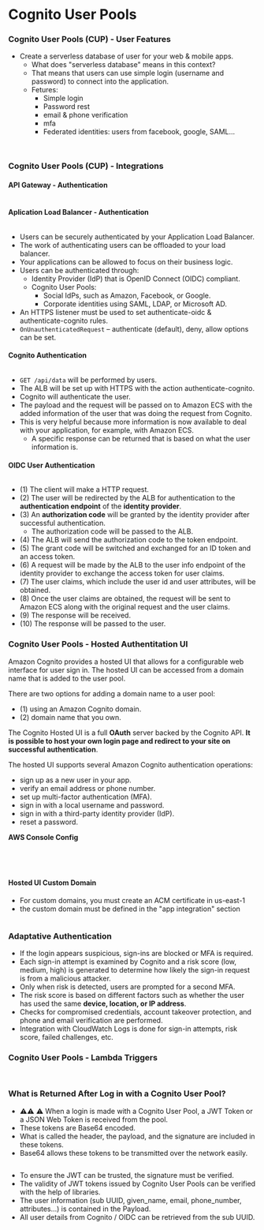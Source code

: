 # Cognito User Pools

### Cognito User Pools (CUP) - User Features

* Create a serverless database of user for your web & mobile apps.
  * What does "serverless database" means in this context?
  * That means that users can use simple login (username and password) to connect into the application.
  * Fetures:
    * Simple login
    * Password rest
    * email & phone verification
    * mfa
    * Federated identities: users from facebook, google, SAML...

<figure><img src="../../../.gitbook/assets/image (2) (1).png" alt=""><figcaption></figcaption></figure>

<figure><img src="../../../.gitbook/assets/image (1) (1).png" alt=""><figcaption></figcaption></figure>

### Cognito User Pools (CUP) - Integrations

#### **API Gateway - Authentication**

<figure><img src="../../../.gitbook/assets/image (3) (1).png" alt=""><figcaption></figcaption></figure>

#### **Aplication Load Balancer - Authentication**

<figure><img src="../../../.gitbook/assets/image (4) (1).png" alt=""><figcaption></figcaption></figure>

* Users can be securely authenticated by your Application Load Balancer.
* The work of authenticating users can be offloaded to your load balancer.
* Your applications can be allowed to focus on their business logic.
* Users can be authenticated through:
  * Identity Provider (IdP) that is OpenID Connect (OIDC) compliant.
  * Cognito User Pools:
    * Social IdPs, such as Amazon, Facebook, or Google.
    * Corporate identities using SAML, LDAP, or Microsoft AD.
* An HTTPS listener must be used to set authenticate-oidc & authenticate-cognito rules.
* `OnUnauthenticatedRequest` – authenticate (default), deny, allow options can be set.

#### Cognito Authentication

<figure><img src="../../../.gitbook/assets/image (1).png" alt=""><figcaption></figcaption></figure>

* `GET /api/data` will be performed by users.
* The ALB will be set up with HTTPS with the action authenticate-cognito.
* Cognito will authenticate the user.
* The payload and the request will be passed on to Amazon ECS with the added information of the user that was doing the request from Cognito.
* This is very helpful because more information is now available to deal with your application, for example, with Amazon ECS.
  * A specific response can be returned that is based on what the user information is.

#### OIDC User Authentication

<figure><img src="../../../.gitbook/assets/image.png" alt=""><figcaption></figcaption></figure>

* (1) The client will make a HTTP request.
* (2) The user will be redirected by the ALB for authentication to the **authentication endpoint** of the **identity provider**.
* (3) An **authorization code** will be granted by the identity provider after successful authentication.
  * The authorization code will be passed to the ALB.
* (4) The ALB will send the authorization code to the token endpoint.
* (5) The grant code will be switched and exchanged for an ID token and an access token.
* (6) A request will be made by the ALB to the user info endpoint of the identity provider to exchange the access token for user claims.
* (7) The user claims, which include the user id and user attributes, will be obtained.
* (8) Once the user claims are obtained, the request will be sent to Amazon ECS along with the original request and the user claims.
* (9) The response will be received.
* (10) The response will be passed to the user.

### Cognito User Pools - Hosted Authentitation UI

Amazon Cognito provides a hosted UI that allows for a configurable web interface for user sign in. The hosted UI can be accessed from a domain name that is added to the user pool.&#x20;

There are two options for adding a domain name to a user pool:&#x20;

* (1) using an Amazon Cognito domain.
* (2) domain name that you own.

The Cognito Hosted UI is a full **OAuth** server backed by the Cognito API. **It is possible to host your own login page and redirect to your site on successful authentication**.

The hosted UI supports several Amazon Cognito authentication operations:

* sign up as a new user in your app.
* verify an email address or phone number.
* set up multi-factor authentication (MFA).
* sign in with a local username and password.
* sign in with a third-party identity provider (IdP).
* reset a password.

**AWS Console Config**

<figure><img src="../../../.gitbook/assets/image (160).png" alt=""><figcaption></figcaption></figure>

<figure><img src="../../../.gitbook/assets/image (161).png" alt=""><figcaption></figcaption></figure>

<figure><img src="../../../.gitbook/assets/image (162).png" alt=""><figcaption></figcaption></figure>

<figure><img src="../../../.gitbook/assets/image (165).png" alt=""><figcaption></figcaption></figure>

#### Hosted UI Custom Domain

* For custom domains, you must create an ACM certificate in us-east-1
* the custom domain must be defined in the "app integration" section

<figure><img src="../../../.gitbook/assets/image (166).png" alt=""><figcaption></figcaption></figure>

### Adaptative Authentication

* If the login appears suspicious, sign-ins are blocked or MFA is required.
* Each sign-in attempt is examined by Cognito and a risk score (low, medium, high) is generated to determine how likely the sign-in request is from a malicious attacker.
* Only when risk is detected, users are prompted for a second MFA.
* The risk score is based on different factors such as whether the user has used the same **device, location, or IP address**.
* Checks for compromised credentials, account takeover protection, and phone and email verification are performed.
* Integration with CloudWatch Logs is done for sign-in attempts, risk score, failed challenges, etc.

### Cognito User Pools - Lambda Triggers

<figure><img src="../../../.gitbook/assets/image (164).png" alt=""><figcaption></figcaption></figure>

<figure><img src="../../../.gitbook/assets/image (163).png" alt=""><figcaption></figcaption></figure>

### What is Returned After Log in with a Cognito User Pool?

* :warning::warning: :warning: When a login is made with a Cognito User Pool, a JWT Token or a JSON Web Token is received from the pool.
* These tokens are Base64 encoded.
* What is called the header, the payload, and the signature are included in these tokens.
* Base64 allows these tokens to be transmitted over the network easily.

<figure><img src="../../../.gitbook/assets/image (167).png" alt=""><figcaption></figcaption></figure>

* To ensure the JWT can be trusted, the signature must be verified.
* The validity of JWT tokens issued by Cognito User Pools can be verified with the help of libraries.
* The user information (sub UUID, given\_name, email, phone\_number, attributes…) is contained in the Payload.
* All user details from Cognito / OIDC can be retrieved from the sub UUID.



